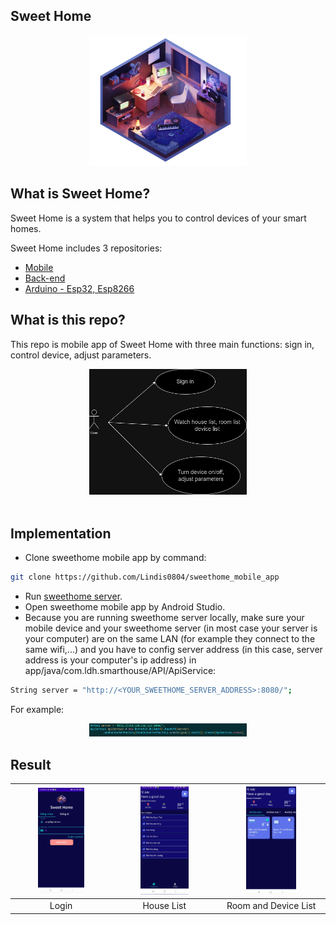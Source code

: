 ## Sweet Home
<div align="center">
<img src="./images/bedroom.png" style="width:50%"/>
<br/>
</div>

## What is Sweet Home?

Sweet Home is a system that helps you to control devices of your smart homes.

Sweet Home includes 3 repositories:

- [Mobile](https://github.com/Lindis0804/sweethome_mobile_app)
- [Back-end](https://github.com/Lindis0804/sweethome_backend)
- [Arduino - Esp32, Esp8266](https://github.com/Lindis0804/sweethome_arduino.git)
## What is this repo?

This repo is mobile app of Sweet Home with three main functions: sign in, control device, adjust parameters.
<br/>
<div align="center">
<img src="./images/user_usecase.png" style="width:50%"/>
</div>
<br/>

## Implementation

- Clone sweethome mobile app by command:
```bash
git clone https://github.com/Lindis0804/sweethome_mobile_app
```
- Run [sweethome server](https://github.com/Lindis0804/sweethome_backend).
- Open sweethome mobile app by Android Studio.
- Because you are running sweethome server locally, make sure your mobile device and your sweethome server (in most case your server is your computer) are on the same LAN (for example they connect to the same wifi,...) and you have to config server address (in this case, server address is your computer's ip address) in app/java/com.ldh.smarthouse/API/ApiService:
```bash
String server = "http://<YOUR_SWEETHOME_SERVER_ADDRESS>:8080/";
```
For example:
<br/>
<div align="center" >
<img src="./images/config_server_address.png" style="width:50%"/>
</div>


## Result

|<img src="./images/login_page.png" style="width:50%">|<img src="./images/home_list.png" style="width:50%">|<img src="./images/home_detail.png" style="width:50%">|
|-----------------------------------------------------|-----------------------------------------------------|-----------------------------------------------------|
|<div align="center">Login</div>|<div align="center">House List</div>|<div align="center">Room and Device List</div>|